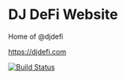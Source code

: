 DJ DeFi Website
==============

Home of @djdefi

https://djdefi.com

[![Build Status](https://travis-ci.org/djdefi/djdefi.com.svg?branch=gh-pages)](https://travis-ci.org/djdefi/djdefi.com)
